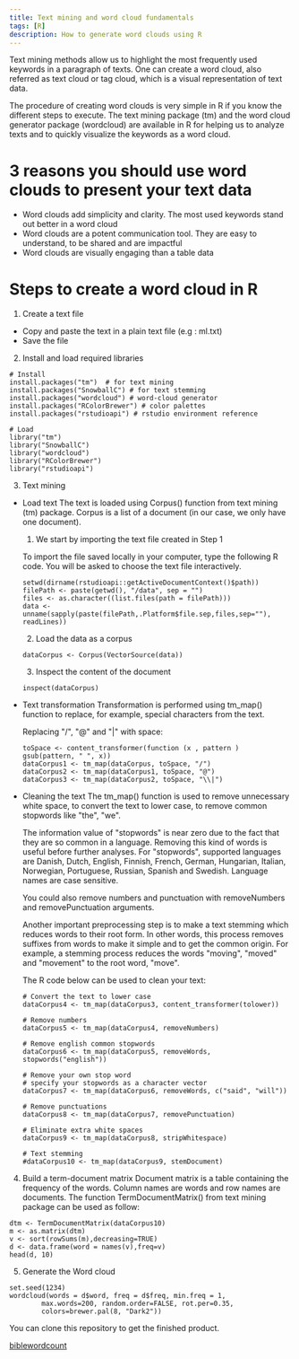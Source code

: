 ```yaml
---
title: Text mining and word cloud fundamentals
tags: [R]
description: How to generate word clouds using R
---
```


Text mining methods allow us to highlight the most frequently used keywords in a paragraph of texts. One can create a word cloud, also referred as text cloud or tag cloud, which is a visual representation of text data.

The procedure of creating word clouds is very simple in R if you know the different steps to execute. The text mining package (tm) and the word cloud generator package (wordcloud) are available in R for helping us to analyze texts and to quickly visualize the keywords as a word cloud.

# 3 reasons you should use word clouds to present your text data
- Word clouds add simplicity and clarity. The most used keywords stand out better in a word cloud
- Word clouds are a potent communication tool. They are easy to understand, to be shared and are impactful
- Word clouds are visually engaging than a table data

# Steps to create a word cloud in R
1. Create a text file
  - Copy and paste the text in a plain text file (e.g : ml.txt)
  - Save the file
2. Install and load required libraries

```
# Install
install.packages("tm")  # for text mining
install.packages("SnowballC") # for text stemming
install.packages("wordcloud") # word-cloud generator
install.packages("RColorBrewer") # color palettes
install.packages("rstudioapi") # rstudio environment reference

# Load
library("tm")
library("SnowballC")
library("wordcloud")
library("RColorBrewer")
library("rstudioapi")
```

3. Text mining
  - Load text
    The text is loaded using Corpus() function from text mining (tm) package. Corpus is a list of a document (in our case, we only have one document).

    1. We start by importing the text file created in Step 1

      To import the file saved locally in your computer, type the following R code. You will be asked to choose the text file interactively.

      ```
      setwd(dirname(rstudioapi::getActiveDocumentContext()$path))
      filePath <- paste(getwd(), "/data", sep = "")
      files <- as.character((list.files(path = filePath)))
      data <- unname(sapply(paste(filePath,.Platform$file.sep,files,sep=""), readLines))
      ```

    2. Load the data as a corpus

      ```
      dataCorpus <- Corpus(VectorSource(data))
      ```

    3. Inspect the content of the document

      ```
      inspect(dataCorpus)
      ```

  - Text transformation
    Transformation is performed using tm_map() function to replace, for example, special characters from the text.

    Replacing "/", "@" and "|" with space:

    ```
    toSpace <- content_transformer(function (x , pattern ) gsub(pattern, " ", x))
    dataCorpus1 <- tm_map(dataCorpus, toSpace, "/")
    dataCorpus2 <- tm_map(dataCorpus1, toSpace, "@")
    dataCorpus3 <- tm_map(dataCorpus2, toSpace, "\\|")
    ```

  - Cleaning the text
    The tm_map() function is used to remove unnecessary white space, to convert the text to lower case, to remove common stopwords like "the", "we".

    The information value of "stopwords" is near zero due to the fact that they are so common in a language. Removing this kind of words is useful before further analyses. For "stopwords", supported languages are Danish, Dutch, English, Finnish, French, German, Hungarian, Italian, Norwegian, Portuguese, Russian, Spanish and Swedish. Language names are case sensitive.

    You could also remove numbers and punctuation with removeNumbers and removePunctuation arguments.

    Another important preprocessing step is to make a text stemming which reduces words to their root form. In other words, this process removes suffixes from words to make it simple and to get the common origin. For example, a stemming process reduces the words "moving", "moved" and "movement" to the root word, "move".

    The R code below can be used to clean your text:

    ```
    # Convert the text to lower case
    dataCorpus4 <- tm_map(dataCorpus3, content_transformer(tolower))

    # Remove numbers
    dataCorpus5 <- tm_map(dataCorpus4, removeNumbers)

    # Remove english common stopwords
    dataCorpus6 <- tm_map(dataCorpus5, removeWords, stopwords("english"))

    # Remove your own stop word
    # specify your stopwords as a character vector
    dataCorpus7 <- tm_map(dataCorpus6, removeWords, c("said", "will"))

    # Remove punctuations
    dataCorpus8 <- tm_map(dataCorpus7, removePunctuation)

    # Eliminate extra white spaces
    dataCorpus9 <- tm_map(dataCorpus8, stripWhitespace)

    # Text stemming
    #dataCorpus10 <- tm_map(dataCorpus9, stemDocument)
    ```

4. Build a term-document matrix
  Document matrix is a table containing the frequency of the words. Column names are words and row names are documents. The function TermDocumentMatrix() from text mining package can be used as follow:

  ```
  dtm <- TermDocumentMatrix(dataCorpus10)
  m <- as.matrix(dtm)
  v <- sort(rowSums(m),decreasing=TRUE)
  d <- data.frame(word = names(v),freq=v)
  head(d, 10)
  ```

5. Generate the Word cloud

  ```
  set.seed(1234)
  wordcloud(words = d$word, freq = d$freq, min.freq = 1,
          max.words=200, random.order=FALSE, rot.per=0.35,
          colors=brewer.pal(8, "Dark2"))
  ```

You can clone this repository to get the finished product.

[biblewordcount](https://github.com/esonpaguia/biblewordcloud)
